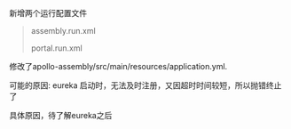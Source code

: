 新增两个运行配置文件
> assembly.run.xml 
> 
> portal.run.xml

修改了apollo-assembly/src/main/resources/application.yml. 

可能的原因: eureka 启动时，无法及时注册，又因超时时间较短，所以抛错终止了

具体原因，待了解eureka之后
